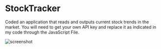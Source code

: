 # StockTracker
Coded an application that reads and outputs current stock trends in the market.
You will need to get your own API key and replace it as indicated in my code through the JavaScript File.

![screenshot](https://github.com/user-attachments/assets/596a7dc0-c0f0-4b8f-9af4-377becfaa601)
